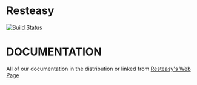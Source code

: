 # Resteasy

[![Build Status](https://travis-ci.org/soul2zimate/test.svg?branch=resteasy-master)](https://travis-ci.org/soul2zimate/test)

<h1>DOCUMENTATION</h1>
<p>
   All of our documentation in the distribution or linked from <a href="http://jboss.org/resteasy">Resteasy's Web Page</a>
</p>
